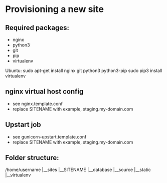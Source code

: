 Provisioning a new site
=======================

## Required packages:

* nginx
* python3
* git
* pip
* virtualenv

Ubuntu:
    sudo apt-get install nginx git python3 python3-pip
    sudo pip3 install virtualenv

## nginx virtual host config

* see nginx.template.conf
* replace SITENAME with example, staging.my-domain.com

## Upstart job

* see gunicorn-upstart.template.conf
* replace SITENAME with example, staging.my-domain.com

## Folder structure:

/home/username
|__sites
   |__SITENAME
       |__database
       |__source
       |__static
       |__virtualenv

